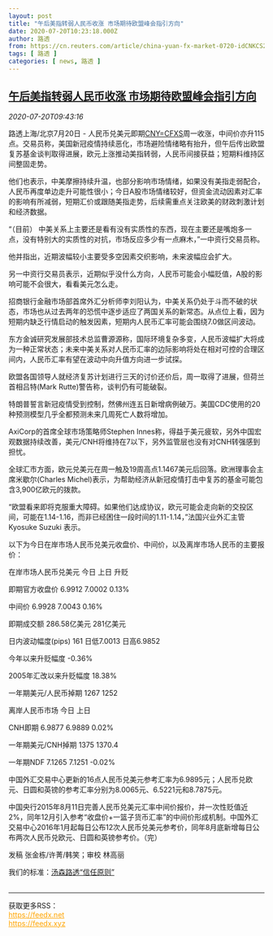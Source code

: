 ```yaml
---
layout: post
title: "午后美指转弱人民币收涨 市场期待欧盟峰会指引方向"
date: 2020-07-20T10:23:18.000Z
author: 路透
from: https://cn.reuters.com/article/china-yuan-fx-market-0720-idCNKCS24L106
tags: [ 路透 ]
categories: [ news, 路透 ]
---
```

<!--1595240598000-->
[午后美指转弱人民币收涨 市场期待欧盟峰会指引方向](https://cn.reuters.com/article/china-yuan-fx-market-0720-idCNKCS24L106)
------

<div>
<div><i>2020-07-20T09:43:16</i></div><div class="StandardArticleBody_body"><p>路透上海/北京7月20日 - 人民币兑美元即期<a href="/investing/currencies/quote?srcCurr=CNY&destCurr=USD">CNY=CFXS</a>周一收涨，中间价亦升115点。交易员称，美国新冠疫情持续恶化，市场避险情绪略有抬升，但午后传出欧盟复苏基金谈判取得进展，欧元上涨推动美指转弱，人民币间接获益；短期料维持区间整固走势。 </p><p>他们也表示，中美摩擦持续升温，也部分影响市场情绪，如果没有美指走弱配合，人民币再度单边走升可能性很小；今日A股市场情绪较好，但资金流动因素对汇率的影响有所减弱，短期汇价或跟随美指走势，后续需重点关注欧美的财政刺激计划和经济数据。 </p><p>“（目前） 中美关系上主要还是看有没有实质性的东西，现在主要还是嘴炮多一点，没有特别大的实质性的对抗，市场反应多少有一点麻木，”一中资行交易员称。 </p><p>他并指出，近期波幅较小主要受多空因素交织影响，未来波幅应会扩大。 </p><p>另一中资行交易员表示，近期似乎没什么方向，人民币可能会小幅贬值，A股的影响可能不会很大，看看美元怎么走。 </p><p>招商银行金融市场部首席外汇分析师李刘阳认为，中美关系仍处于斗而不破的状态，市场也从过去两年的恐慌中逐步适应了两国关系的新常态。从点位上看，因为短期内缺乏行情启动的触发因素，短期内人民币汇率可能会围绕7.0做区间波动。 </p><p>东方金诚研究发展部技术总监曹源源称，国际环境复杂多变，人民币波幅扩大将成为一种正常状态；未来中美关系对人民币汇率的边际影响将处在相对可控的合理区间内，人民币汇率有望在波动中向升值方向进一步试探。 </p><p>欧盟各国领导人就经济复苏计划进行三天的讨价还价后，周一取得了进展，但荷兰首相吕特(Mark Rutte)警告称，谈判仍有可能破裂。 </p><p>特朗普誓言新冠疫情受到控制，然佛州连五日新增病例破万。美国CDC使用的20种预测模型几乎全都预测未来几周死亡人数将增加。 </p><p>AxiCorp的首席全球市场策略师Stephen Innes称，得益于美元疲软，另外中国宏观数据持续改善，美元/CNH将维持在7以下，另外监管层也没有对CNH转强感到担忧。 </p><p>全球汇市方面，欧元兑美元在周一触及19周高点1.1467美元后回落。欧洲理事会主席米歇尔(Charles Michel)表示，为帮助经济从新冠疫情打击中复苏的基金可能包含3,900亿欧元的拨款。 </p><p>“欧盟看来即将克服重大障碍。如果他们达成协议，欧元可能会走向新的交投区间，可能在1.14-1.16，而非已经困住一段时间的1.11-1.14，”法国兴业外汇主管Kyosuke Suzuki 表示。 </p><p>以下为今日在岸市场人民币兑美元收盘价、中间价，以及离岸市场人民币的主要报价： </p><p>           在岸市场人民币兑美元                      今日              上日            升贬           </p><p>                             即期官方收盘价     6.9912          7.0002           0.13%           </p><p>                                 中间价     6.9928          7.0043           0.16%           </p><p>                               即期成交额    286.58亿美元        281亿美元                      </p><p>                        日内波动幅度(pips)       161          日低7.0013      日高6.9852           </p><p>                            今年以来升贬幅度                                     -0.36%           </p><p>                                      2005年汇改以来升贬幅度                      18.38%           </p><p>                         一年期美元/人民币掉期           1267            1252                  </p><p>           离岸人民币市场                         今日              上日                             </p><p>                               CNH即期     6.9877          6.9889           0.02%           </p><p>                         一年期美元/CNH掉期      1375           1370.4                           </p><p>                              一年期NDF     7.1265          7.1251          -0.02%           </p><p>中国外汇交易中心更新的16点人民币兑美元参考汇率为6.9895元；人民币兑欧元、日圆和英镑的参考汇率分别为8.0065元、6.5221元和8.7875元。 </p><p>中国央行2015年8月11日完善人民币兑美元汇率中间价报价，并一次性贬值近2%，同年12月引入参考“收盘价+一篮子货币汇率”的中间价形成机制。中国外汇交易中心2016年1月起每日公布12次人民币兑美元参考价，同年8月底新增每日公布两次人民币兑欧元、日圆和英镑参考价。（完）  </p><div class="Attribution_container"><div class="Attribution_attribution"><p class="Attribution_content">发稿 张金栋/许菁/韩笑；审校 林高丽</p></div></div><div class="StandardArticleBody_trustBadgeContainer"><span class="StandardArticleBody_trustBadgeTitle">我们的标准：</span><span class="trustBadgeUrl"><a href="https://www.thomsonreuters.cn/content/dam/openweb/documents/pdf/china/brochures/about-us-1.pdf">汤森路透“信任原则”</a></span></div></div><br><hr><div>获取更多RSS：<br><a href="https://feedx.net" style="color:orange" target="_blank">https://feedx.net</a> <br><a href="https://feedx.xyz" style="color:orange" target="_blank">https://feedx.xyz</a><br></div>
</div>
